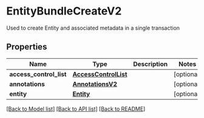 # EntityBundleCreateV2

Used to create Entity and associated metadata in a single transaction
## Properties
Name | Type | Description | Notes
------------ | ------------- | ------------- | -------------
**access_control_list** | [**AccessControlList**](AccessControlList.md) |  | [optional] 
**annotations** | [**AnnotationsV2**](AnnotationsV2.md) |  | [optional] 
**entity** | [**Entity**](Entity.md) |  | [optional] 

[[Back to Model list]](../README.md#documentation-for-models) [[Back to API list]](../README.md#documentation-for-api-endpoints) [[Back to README]](../README.md)


